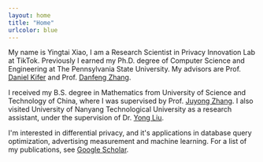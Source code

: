 ```yaml
---
layout: home
title: "Home"
urlcolor: blue
---
```


My name is Yingtai Xiao, I am a Research Scientist in Privacy Innovation Lab at TikTok. Previously I earned my Ph.D. degree of Computer Science and Engineering at The Pennsylvania State University. My advisors are Prof. [Daniel Kifer](https://www.cse.psu.edu/~duk17/) and Prof. [Danfeng Zhang](https://www.cse.psu.edu/~dbz5017/). 

I received my B.S. degree in Mathematics from University of Science and Technology of China, where I was supervised by Prof. [Juyong Zhang](http://staff.ustc.edu.cn/~juyong/index.html). I also visited University of Nanyang Technological University as a research assistant, under the supervision of Dr. [Yong Liu](http://www.yongliu.org/).

I'm interested in differential privacy, and it's applications in database query optimization, advertising measurement and machine learning. For a list of my publications, see [Google Scholar](https://scholar.google.com/citations?user=eCBNsH0AAAAJ&hl=en).
<!-- <a href="https://www.google.com/" style="color: blue; text-decoration: underline;text-decoration-style: dotted;">Test</a> -->